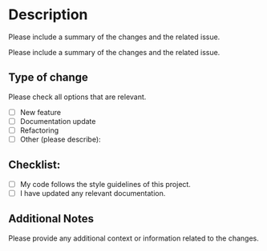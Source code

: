 # Description

Please include a summary of the changes and the related issue.

Please include a summary of the changes and the related issue.

## Type of change

Please check all options that are relevant.

- [ ] New feature
- [ ] Documentation update
- [ ] Refactoring
- [ ] Other (please describe):

## Checklist:

- [ ] My code follows the style guidelines of this project.
- [ ] I have updated any relevant documentation.

## Additional Notes

Please provide any additional context or information related to the changes.